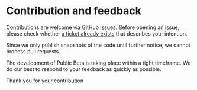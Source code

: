 # Contribution and feedback

Contributions are welcome via GitHub issues. Before opening an issue, please check whether [a ticket already exists](https://github.com/swiyu-admin-ch/eidch-elfa-licence-check/issues) that describes your intention.

Since we only publish snapshots of the code until further notice, we cannot process pull requests.

The development of Public Beta is taking place within a tight timeframe. We do our best to respond to your feedback as quickly as possible.

Thank you for your contribution

